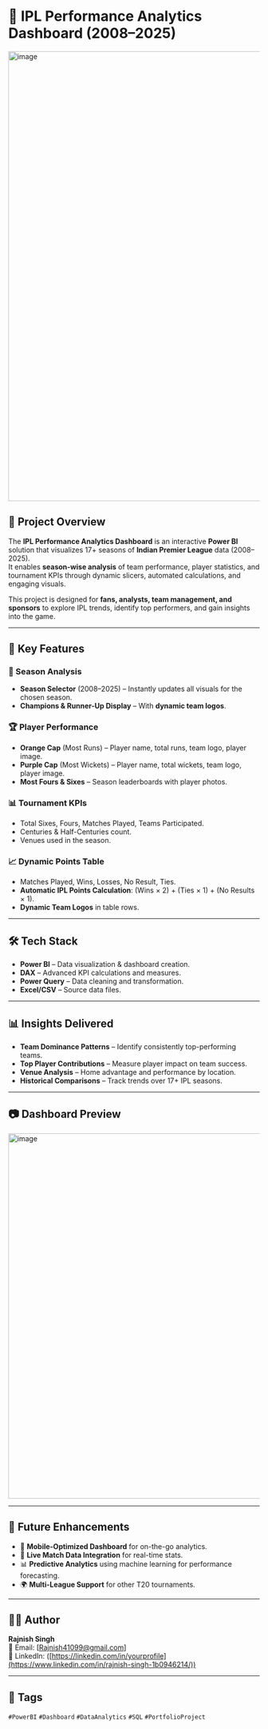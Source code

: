 # 🏏 IPL Performance Analytics Dashboard (2008–2025)

<img width="1312" height="900" alt="image" src="https://github.com/user-attachments/assets/2a3e6ca8-8e53-4f16-a1fc-535e3c3bb92c" />


## 📌 Project Overview
The **IPL Performance Analytics Dashboard** is an interactive **Power BI** solution that visualizes 17+ seasons of **Indian Premier League** data (2008–2025).  
It enables **season-wise analysis** of team performance, player statistics, and tournament KPIs through dynamic slicers, automated calculations, and engaging visuals.  

This project is designed for **fans, analysts, team management, and sponsors** to explore IPL trends, identify top performers, and gain insights into the game.

---

## 🎯 Key Features

### 📅 Season Analysis
- **Season Selector** (2008–2025) – Instantly updates all visuals for the chosen season.
- **Champions & Runner-Up Display** – With **dynamic team logos**.

### 🏆 Player Performance
- **Orange Cap** (Most Runs) – Player name, total runs, team logo, player image.
- **Purple Cap** (Most Wickets) – Player name, total wickets, team logo, player image.
- **Most Fours & Sixes** – Season leaderboards with player photos.

### 📊 Tournament KPIs
- Total Sixes, Fours, Matches Played, Teams Participated.
- Centuries & Half-Centuries count.
- Venues used in the season.

### 📈 Dynamic Points Table
- Matches Played, Wins, Losses, No Result, Ties.
- **Automatic IPL Points Calculation**: (Wins × 2) + (Ties × 1) + (No Results × 1).
- **Dynamic Team Logos** in table rows.

---

## 🛠️ Tech Stack
- **Power BI** – Data visualization & dashboard creation.
- **DAX** – Advanced KPI calculations and measures.
- **Power Query** – Data cleaning and transformation.
- **Excel/CSV** – Source data files.

---

## 📊 Insights Delivered
- **Team Dominance Patterns** – Identify consistently top-performing teams.
- **Top Player Contributions** – Measure player impact on team success.
- **Venue Analysis** – Home advantage and performance by location.
- **Historical Comparisons** – Track trends over 17+ IPL seasons.

---

## 📷 Dashboard Preview
<img width="1327" height="731" alt="image" src="https://github.com/user-attachments/assets/d8543c91-6478-4eac-b22d-cce8a3942c38" />


---


## 🔮 Future Enhancements
- 📱 **Mobile-Optimized Dashboard** for on-the-go analytics.
- 🔄 **Live Match Data Integration** for real-time stats.
- 📊 **Predictive Analytics** using machine learning for performance forecasting.
- 🌍 **Multi-League Support** for other T20 tournaments.

---

## 👨‍💻 Author
**Rajnish Singh**  
📧 Email: [Rajnish41099@gmail.com]  
🔗 LinkedIn: ([https://linkedin.com/in/yourprofile](https://www.linkedin.com/in/rajnish-singh-1b0946214/))  

---

## 🔖 Tags
`#PowerBI` `#Dashboard` `#DataAnalytics` `#SQL` `#PortfolioProject`

